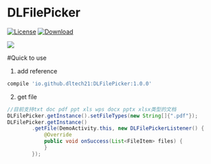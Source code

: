 # DLFilePicker
[![License](https://img.shields.io/badge/license-Apache%202-green.svg)](https://www.apache.org/licenses/LICENSE-2.0)
[![Download](https://api.bintray.com/packages/dltech21/maven/DLFilePicker/images/download.svg) ](https://bintray.com/dltech21/maven/DLFilePicker/_latestVersion)


![](https://dltech21.github.io/assets/img/dlfilepicker.gif)


#Quick to use


1. add reference

```groovy
compile 'io.github.dltech21:DLFilePicker:1.0.0'
```

2. get file

```java
//目前支持txt doc pdf ppt xls wps docx pptx xlsx类型的文档
DLFilePicker.getInstance().setFileTypes(new String[]{".pdf"});
DLFilePicker.getInstance()
        .getFile(DemoActivity.this, new DLFilePickerListener() {
            @Override
            public void onSuccess(List<FileItem> files) {
            }
        });
```
